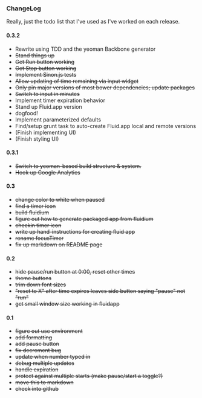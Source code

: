 ### ChangeLog

Really, just the todo list that I've used as I've worked on each release.

#### 0.3.2
  * Rewrite using TDD and the yeoman Backbone generator
   * ~~Stand things up~~
   * ~~Get Run button working~~
   * ~~Get Stop button working~~
   * ~~Implement Sinon.js tests~~
   * ~~Allow updating of time remaining via input widget~~
   * ~~Only pin major versions of most bower dependencies; update packages~~
   * ~~Switch to input in minutes~~
   * Implement timer expiration behavior
   * Stand up Fluid.app version
   * dogfood!
   * Implement parameterized defaults
   * Find/setup grunt task to auto-create Fluid.app local and remote versions
   * (Finish implementing UI)
   * (Finish styling UI)

#### 0.3.1
  * <strike>Switch to yeoman-based build structure & system.</strike>
  * <strike>Hook up Google Analytics</strike>

#### 0.3
  * <strike>change color to white when paused</strike>
  * <strike>find a timer icon</strike>
  * <strike>build fluidium</strike>
  * <strike>figure out how to generate packaged app from fluidium</strike>
  * <strike>checkin timer icon</strike>
  * <strike>write up hand-instructions for creating fluid app</strike>
  * <strike>rename focusTimer</strike>
  * <strike>fix up markdown on README page</strike>

#### 0.2

  * <strike>hide pause/run button at 0:00, reset other times</strike>
  * <strike>theme buttons</strike>
  * <strike>trim down font sizes</strike>
  * <strike>"reset to X" after time expires leaves side button saying "pause"
    not "run"</strike>
  * <strike>get small window size working in fluidapp</strike>

#### 0.1

  * <strike>figure out use environment</strike>
  * <strike>add formatting</strike>
  * <strike>add pause button</strike>
  * <strike>fix decrement bug</strike>
  * <strike>update when number typed in</strike>
  * <strike>debug multiple updates</strike>
  * <strike>handle expiration</strike>
  * <strike>protect against multiple starts (make pause/start a toggle?)</strike>
  * <strike>move this to markdown</strike>
  * <strike>check into github</strike>
